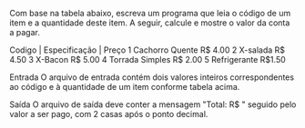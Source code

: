 Com base na tabela abaixo, escreva um programa que leia o código de um item e a quantidade deste item. A seguir, calcule e mostre o valor da conta a pagar.


Codigo | Especificação | Preço
1       Cachorro Quente  R$ 4.00
2       X-salada         R$ 4.50
3       X-Bacon          R$ 5.00
4       Torrada Simples  R$ 2.00
5       Refrigerante     R$1.50

Entrada
O arquivo de entrada contém dois valores inteiros correspondentes ao código e à quantidade de um item conforme tabela acima.

Saída
O arquivo de saída deve conter a mensagem "Total: R$ " seguido pelo valor a ser pago, com 2 casas após o ponto decimal.
